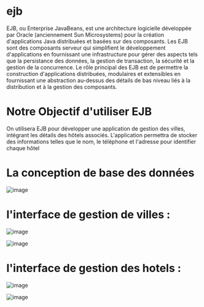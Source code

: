 # ejb




 EJB, ou Enterprise JavaBeans, est une architecture logicielle développée par Oracle (anciennement Sun Microsystems) pour la création d'applications Java distribuées et basées sur des composants. Les EJB sont des composants serveur qui simplifient le développement d'applications en fournissant une infrastructure pour gérer des aspects tels que la persistance des données, la gestion de transaction, la sécurité et la gestion de la concurrence.
 Le rôle principal des EJB est de permettre la construction d'applications distribuées, modulaires et extensibles en fournissant une abstraction au-dessus des détails de bas niveau liés à la distribution et à la gestion des composants. 




# Notre Objectif d'utiliser EJB



On utilisera EJB pour développer une application de gestion des villes, intégrant les détails des hôtels associés. L'application permettra de stocker des informations telles que le nom, le téléphone et l'adresse pour identifier chaque hôtel






 # La conception de base des données





 ![image](https://github.com/Eskoum/ejb/assets/147450023/992ea601-2dd6-46f4-b2ce-a6ec1d7b4e27)








 # l'interface de gestion de villes :




 ![image](https://github.com/Eskoum/ejb/assets/147450023/cc20e92f-872c-4a66-97bc-effa9f1c5104)



 ![image](https://github.com/Eskoum/ejb/assets/147450023/59b9784d-a94d-4a73-9984-5d15ba5554b8)





# l'interface de gestion des hotels :



![image](https://github.com/Eskoum/ejb/assets/147450023/893a0044-51c8-4641-ac41-42561080c3d6)




![image](https://github.com/Eskoum/ejb/assets/147450023/16e71550-498f-494c-97aa-e9c122fa911b)


 


